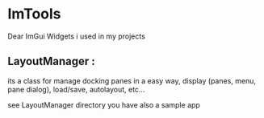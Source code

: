 # ImTools
Dear ImGui Widgets i used in my projects

## LayoutManager :

its a class for manage docking panes in a easy way, display (panes, menu, pane dialog), load/save, autolayout, etc...

see LayoutManager directory
you have also a sample app
